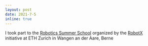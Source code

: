 ```yaml
---
layout: post
date: 2021-7-5
inline: true
---
```


I took part to the <a href="https://robotics-summerschool.ethz.ch">Robotics Summer School</a> organized by the <a href="https://center-for-robotics.ethz.ch/">RobotX</a> initiative at ETH Zurich in Wangen an der Aare, Berne